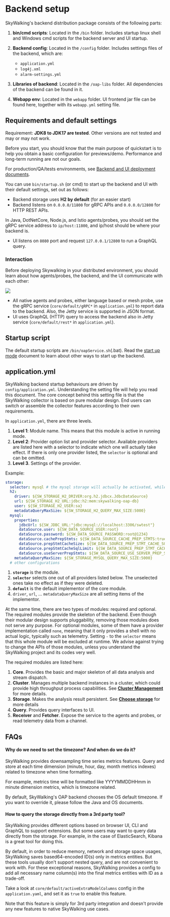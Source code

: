 # Backend setup
SkyWalking's backend distribution package consists of the following parts:

1. **bin/cmd scripts**: Located in the `/bin` folder. Includes startup linux shell and Windows cmd scripts for the backend
   server and UI startup.

2. **Backend config**: Located in the `/config` folder. Includes settings files of the backend, which are:
    * `application.yml`
    * `log4j.xml`
    * `alarm-settings.yml`

3. **Libraries of backend**: Located in the `/oap-libs` folder. All dependencies of the backend can be found in it.

4. **Webapp env**: Located in the `webapp` folder. UI frontend jar file can be found here, together with its `webapp.yml` setting file.

## Requirements and default settings

Requirement: **JDK8 to JDK17 are tested**. Other versions are not tested and may or may not work.

Before you start, you should know that the main purpose of quickstart is to help you obtain a basic configuration for previews/demo. Performance and long-term running are not our goals.

For production/QA/tests environments, see [Backend and UI deployment documents](ui-setup.md).

You can use `bin/startup.sh` (or cmd) to start up the backend and UI with their default settings, set out as follows:

- Backend storage uses **H2 by default** (for an easier start)
- Backend listens on `0.0.0.0/11800` for gRPC APIs and `0.0.0.0/12800` for HTTP REST APIs.

In Java, DotNetCore, Node.js, and Istio agents/probes, you should set the gRPC service address to `ip/host:11800`, and ip/host should be where your backend is.
- UI listens on `8080` port and request `127.0.0.1/12800` to run a GraphQL query.

### Interaction

Before deploying Skywalking in your distributed environment, you should learn about how agents/probes, the backend, and the UI communicate with each other:

<img src="https://skywalking.apache.org/doc-graph/communication-net.png"/>

- All native agents and probes, either language based or mesh probe, use the gRPC service (`core/default/gRPC*` in `application.yml`) to report data to the backend. Also, the Jetty service is supported in JSON format.
- UI uses GraphQL (HTTP) query to access the backend also in Jetty service (`core/default/rest*` in `application.yml`).


## Startup script
The default startup scripts are `/bin/oapService.sh`(.bat). 
Read the [start up mode](backend-start-up-mode.md) document to learn about other ways to start up the backend.


## application.yml
SkyWalking backend startup behaviours are driven by `config/application.yml`.
Understanding the setting file will help you read this document.
The core concept behind this setting file is that the SkyWalking collector is based on pure modular design. 
End users can switch or assemble the collector features according to their own requirements.

In `application.yml`, there are three levels.
1. **Level 1**: Module name. This means that this module is active in running mode.
1. **Level 2**: Provider option list and provider selector. Available providers are listed here with a selector to indicate which one will actually take effect. If there is only one provider listed, the `selector` is optional and can be omitted.
1. **Level 3**. Settings of the provider.

Example:

```yaml
storage:
  selector: mysql # the mysql storage will actually be activated, while the h2 storage takes no effect
  h2:
    driver: ${SW_STORAGE_H2_DRIVER:org.h2.jdbcx.JdbcDataSource}
    url: ${SW_STORAGE_H2_URL:jdbc:h2:mem:skywalking-oap-db}
    user: ${SW_STORAGE_H2_USER:sa}
    metadataQueryMaxSize: ${SW_STORAGE_H2_QUERY_MAX_SIZE:5000}
  mysql:
    properties:
      jdbcUrl: ${SW_JDBC_URL:"jdbc:mysql://localhost:3306/swtest"}
      dataSource.user: ${SW_DATA_SOURCE_USER:root}
      dataSource.password: ${SW_DATA_SOURCE_PASSWORD:root@1234}
      dataSource.cachePrepStmts: ${SW_DATA_SOURCE_CACHE_PREP_STMTS:true}
      dataSource.prepStmtCacheSize: ${SW_DATA_SOURCE_PREP_STMT_CACHE_SQL_SIZE:250}
      dataSource.prepStmtCacheSqlLimit: ${SW_DATA_SOURCE_PREP_STMT_CACHE_SQL_LIMIT:2048}
      dataSource.useServerPrepStmts: ${SW_DATA_SOURCE_USE_SERVER_PREP_STMTS:true}
    metadataQueryMaxSize: ${SW_STORAGE_MYSQL_QUERY_MAX_SIZE:5000}
  # other configurations
```

1. **`storage`** is the module.
1. **`selector`** selects one out of all providers listed below. The unselected ones take no effect as if they were deleted.
1. **`default`** is the default implementor of the core module.
1. `driver`, `url`, ... `metadataQueryMaxSize` are all setting items of the implementor.

At the same time, there are two types of modules: required and optional. The required modules provide the skeleton of the backend. 
Even though their modular design supports pluggability, removing those modules does not serve any purpose. For optional modules, some of them have
a provider implementation called `none`, meaning that it only provides a shell with no actual logic, typically such as telemetry.
Setting `-` to the `selector` means that this whole module will be excluded at runtime.
We advise against trying to change the APIs of those modules, unless you understand the SkyWalking project and its codes very well.

The required modules are listed here:
1. **Core**. Provides the basic and major skeleton of all data analysis and stream dispatch.
1. **Cluster**. Manages multiple backend instances in a cluster, which could provide high throughput process
capabilities. See [**Cluster Management**](backend-cluster.md) for more details.
1. **Storage**. Makes the analysis result persistent. See [**Choose storage**](backend-storage.md) for more details
1. **Query**. Provides query interfaces to UI.
1. **Receiver** and **Fetcher**. Expose the service to the agents and probes, or read telemetry data from a channel.

## FAQs
#### Why do we need to set the timezone? And when do we do it?
SkyWalking provides downsampling time series metrics features. 
Query and store at each time dimension (minute, hour, day, month metrics indexes)
related to timezone when time formatting.

For example, metrics time will be formatted like YYYYMMDDHHmm in minute dimension metrics,
which is timezone related.
  
By default, SkyWalking's OAP backend chooses the OS default timezone.
If you want to override it, please follow the Java and OS documents.

#### How to query the storage directly from a 3rd party tool?
SkyWalking provides different options based on browser UI, CLI and GraphQL to support extensions. But some users may want to query data 
directly from the storage. For example, in the case of ElasticSearch, Kibana is a great tool for doing this.

By default, in order to reduce memory, network and storage space usages, SkyWalking saves based64-encoded ID(s) only in metrics entities. 
But these tools usually don't support nested query, and are not convenient to work with. For these exceptional reasons,
SkyWalking provides a config to add all necessary name column(s) into the final metrics entities with ID as a trade-off.

Take a look at `core/default/activeExtraModelColumns` config in the `application.yaml`, and set it as `true` to enable this feature.

Note that this feature is simply for 3rd party integration and doesn't provide any new features to native SkyWalking use cases.
